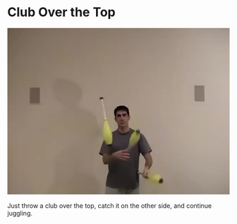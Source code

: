 # Club Over the Top

![ClubOverTheTop](/resources/videos/poster/cluboverthetop.jpg)

Just throw a club over the top, catch it on the other side, and continue juggling.

